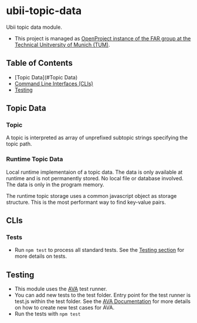 # ubii-topic-data

Ubii topic data module.

- This project is managed as [OpenProject instance of the FAR group at the Technical Unitversity of Munich (TUM)](OpenProject.far.in.tum.de).

## Table of Contents

- [Topic Data](#Topic Data)
- [Command Line Interfaces (CLIs)](#CLIs)
- [Testing](#Testing)

## Topic Data

### Topic

A topic is interpreted as array of unprefixed subtopic strings specifying the topic path.

### Runtime Topic Data

Local runtime implementaion of a topic data.
The data is only available at runtime and is not permanently stored. No local file or database involved. The data is only in the program memory.

The runtime topic storage uses a common javascript object as storage structure. This is the most performant way to find key-value pairs.

## CLIs

### Tests

- Run ``npm test`` to process all standard tests. See the [Testing section](Testing) for more details on tests.

## Testing

- This module uses the [AVA](https://github.com/avajs/ava) test runner.
- You can add new tests to the test folder. Entry point for the test runner is test.js within the test folder. See the [AVA Documentation](https://github.com/avajs/ava#contents) for more details on how to create new test cases for AVA.
- Run the tests with ```npm test```